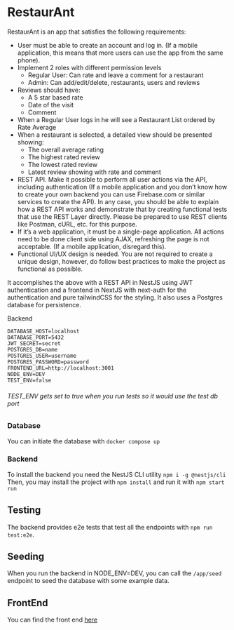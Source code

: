 # RestaurAnt

RestaurAnt is an app that satisfies the following requirements:
* User must be able to create an account and log in. (If a mobile application, this means that more users can use the app from the same phone).
* Implement 2 roles with different permission levels
    * Regular User: Can rate and leave a comment for a restaurant
    * Admin: Can add/edit/delete, restaurants, users and reviews
* Reviews should have:
    * A 5 star based rate
    * Date of the visit
    * Comment
* When a Regular User logs in he will see a Restaurant List ordered by Rate Average
* When a restaurant is selected, a detailed view should be presented showing:
    * The overall average rating
    * The highest rated review
    * The lowest rated review
    * Latest review showing with rate and comment
* REST API. Make it possible to perform all user actions via the API, including authentication (If a mobile application and you don’t know how to create your own backend you can use Firebase.com or similar services to create the API).
In any case, you should be able to explain how a REST API works and demonstrate that by creating functional tests that use the REST Layer directly. Please be prepared to use REST clients like Postman, cURL, etc. for this purpose.
* If it’s a web application, it must be a single-page application. All actions need to be done client side using AJAX, refreshing the page is not acceptable. (If a mobile application, disregard this).
* Functional UI/UX design is needed. You are not required to create a unique design, however, do follow best practices to make the project as functional as possible.

It accomplishes the above with a REST API in NestJS using JWT authentication and a frontend in NextJS with next-auth for the authentication and pure tailwindCSS for the styling. It also uses a Postgres database for persistence.

Backend
```
DATABASE_HOST=localhost
DATABASE_PORT=5432
JWT_SECRET=secret
POSTGRES_DB=name
POSTGRES_USER=username
POSTGRES_PASSWORD=password
FRONTEND_URL=http://localhost:3001
NODE_ENV=DEV
TEST_ENV=false
```
###### TEST_ENV gets set to true when you run tests so it would use the test db port
### Database

You can initiate the database with `docker compose up`

### Backend

To install the backend you need the NestJS CLI utility
`npm i -g @nestjs/cli`
Then, you may install the project with `npm install` and run it with `npm start run`

## Testing

The backend provides e2e tests that test all the endpoints with `npm run test:e2e`.

## Seeding

When you run the backend in NODE_ENV=DEV, you can call the `/app/seed` endpoint to seed the database with some example data.

## FrontEnd

You can find the front end <a href="https://github.com/athanasso/restaur-ant">here</a>
